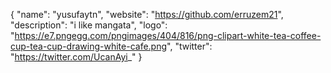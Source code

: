 {
  "name": "yusufaytn",
  "website": "https://github.com/erruzem21",
  "description": "i like mangata",
  "logo": "https://e7.pngegg.com/pngimages/404/816/png-clipart-white-tea-coffee-cup-tea-cup-drawing-white-cafe.png",
  "twitter": "https://twitter.com/UcanAyi_"
}
